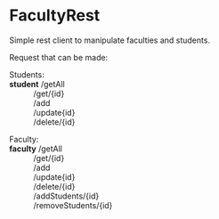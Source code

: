 # FacultyRest

Simple rest client to manipulate faculties and students.

Request that can be made:<br />

Students:<br />
<b>student</b> /getAll<br />
&nbsp;&nbsp;&nbsp;&nbsp;&nbsp;&nbsp;&nbsp;&nbsp;&nbsp;&nbsp;&nbsp;/get/{id}<br />
&nbsp;&nbsp;&nbsp;&nbsp;&nbsp;&nbsp;&nbsp;&nbsp;&nbsp;&nbsp;&nbsp;/add<br />
&nbsp;&nbsp;&nbsp;&nbsp;&nbsp;&nbsp;&nbsp;&nbsp;&nbsp;&nbsp;&nbsp;/update{id}<br />
&nbsp;&nbsp;&nbsp;&nbsp;&nbsp;&nbsp;&nbsp;&nbsp;&nbsp;&nbsp;&nbsp;/delete/{id}<br />

Faculty:<br />
<b>faculty</b> /getAll<br />
&nbsp;&nbsp;&nbsp;&nbsp;&nbsp;&nbsp;&nbsp;&nbsp;&nbsp;&nbsp;&nbsp;/get/{id}<br />
&nbsp;&nbsp;&nbsp;&nbsp;&nbsp;&nbsp;&nbsp;&nbsp;&nbsp;&nbsp;&nbsp;/add<br />
&nbsp;&nbsp;&nbsp;&nbsp;&nbsp;&nbsp;&nbsp;&nbsp;&nbsp;&nbsp;&nbsp;/update{id}<br />
&nbsp;&nbsp;&nbsp;&nbsp;&nbsp;&nbsp;&nbsp;&nbsp;&nbsp;&nbsp;&nbsp;/delete/{id}<br />
&nbsp;&nbsp;&nbsp;&nbsp;&nbsp;&nbsp;&nbsp;&nbsp;&nbsp;&nbsp;&nbsp;/addStudents/{id}<br />
&nbsp;&nbsp;&nbsp;&nbsp;&nbsp;&nbsp;&nbsp;&nbsp;&nbsp;&nbsp;&nbsp;/removeStudents/{id}	<br />
